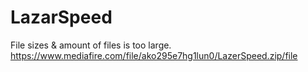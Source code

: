 # LazarSpeed
File sizes & amount of files is too large. https://www.mediafire.com/file/ako295e7hg1lun0/LazerSpeed.zip/file
